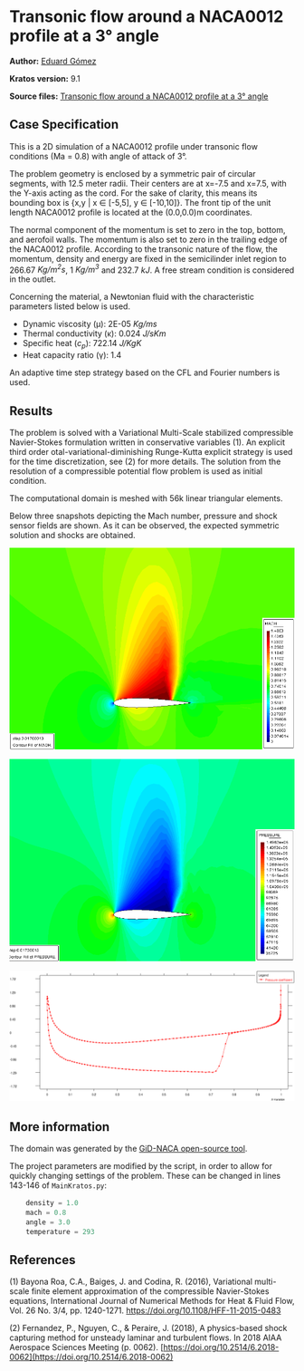# Transonic flow around a NACA0012 profile at a 3&deg; angle

**Author:** [Eduard Gómez](https://github.com/EduardGomezEscandell)

**Kratos version:** 9.1

**Source files:** [Transonic flow around a NACA0012 profile at a 3&deg; angle](https://github.com/KratosMultiphysics/Examples/tree/master/fluid_dynamics/validation/compressible_naca_0012_Ma_0.8_aoa_3/source)

## Case Specification
This is a 2D simulation of a NACA0012 profile under transonic flow conditions (Ma = 0.8) with angle of attack of 3&deg;.

The problem geometry is enclosed by a symmetric pair of circular segments, with 12.5 meter radii. Their centers are at x=-7.5 and x=7.5, with the Y-axis acting as the cord. For the sake of clarity, this means its bounding box is {x,y | x ∈ [-5,5], y ∈ [-10,10]}. The front tip of the unit length NACA0012 profile is located at the (0.0,0.0)m coordinates.

The normal component of the momentum is set to zero in the top, bottom, and aerofoil walls. The momentum is also set to zero in the trailing edge of the NACA0012 profile. According to the transonic nature of the flow, the momentum, density and energy are fixed in the semicilinder inlet region to 266.67 _Kg/m<sup>2</sup>s_, 1 _Kg/m<sup>3</sup>_ and 232.7 _kJ_. A free stream condition is considered in the outlet.

Concerning the material, a Newtonian fluid with the characteristic parameters listed below is used.
* Dynamic viscosity (&mu;): 2E-05 _Kg/ms_
* Thermal conductivity (&kappa;): 0.024 _J/sKm_
* Specific heat (_c<sub>p</sub>_): 722.14 _J/KgK_
* Heat capacity ratio (&gamma;): 1.4

An adaptive time step strategy based on the CFL and Fourier numbers is used.

## Results
The problem is solved with a Variational Multi-Scale stabilized compressible Navier-Stokes formulation written in conservative variables (1).  An explicit third order otal-variational-diminishing Runge-Kutta explicit strategy is used for the time discretization, see (2) for more details. The solution from the resolution of a compressible potential flow problem is used as initial condition.

The computational domain is meshed with 56k linear triangular elements.

Below three snapshots depicting the Mach number, pressure and shock sensor fields are shown. As it can be observed, the expected symmetric solution and shocks are obtained.

<p align="center">
  <img src="data/mach.png" alt="Transonic flow around a NACA0012 profile Mach number field." style="width: 600px;"/>
</p>

<p align="center">
  <img src="data/pressure.png" alt="Transonic flow around a NACA0012 profile pressure field [Kg/m<sup>3</sup>]." style="width: 600px;"/>
</p>

<p align="center">
  <img src="data/cp.png" alt="Transonic flow around a NACA0012 profile pressure coefficient." style="width: 600px;"/>
</p>

## More information
The domain was generated by the [GiD-NACA open-source tool](https://github.com/EduardGomezEscandell/GiD-NACA).

The project parameters are modified by the script, in order to allow for quickly changing settings of the problem. These can be changed in lines 143-146 of `MainKratos.py`:
```python
    density = 1.0
    mach = 0.8
    angle = 3.0
    temperature = 293
```

## References
(1) Bayona Roa, C.A., Baiges, J. and Codina, R. (2016), Variational multi-scale finite element approximation of the compressible Navier-Stokes equations, International Journal of Numerical Methods for Heat & Fluid Flow, Vol. 26 No. 3/4, pp. 1240-1271. [https://doi.org/10.1108/HFF-11-2015-0483 ](https://doi.org/10.1108/HFF-11-2015-0483 )

(2) Fernandez, P., Nguyen, C., & Peraire, J. (2018), A physics-based shock capturing method for unsteady laminar and turbulent flows. In 2018 AIAA Aerospace Sciences Meeting (p. 0062). [https://doi.org/10.2514/6.2018-0062](https://doi.org/10.2514/6.2018-0062)
